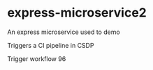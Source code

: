 # express-microservice2
An express microservice used to demo

Triggers a CI pipeline in CSDP

Trigger workflow 96
